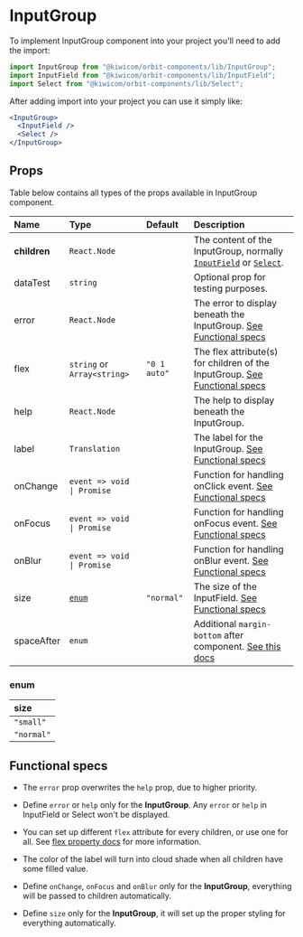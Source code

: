 # InputGroup

To implement InputGroup component into your project you'll need to add the import:

```jsx
import InputGroup from "@kiwicom/orbit-components/lib/InputGroup";
import InputField from "@kiwicom/orbit-components/lib/InputField";
import Select from "@kiwicom/orbit-components/lib/Select";
```

After adding import into your project you can use it simply like:

```jsx
<InputGroup>
  <InputField />
  <Select />
</InputGroup>
```

## Props

Table below contains all types of the props available in InputGroup component.

| Name         | Type                        | Default      | Description                                                                                                                                     |
| :----------- | :-------------------------- | :----------- | :---------------------------------------------------------------------------------------------------------------------------------------------- |
| **children** | `React.Node`                |              | The content of the InputGroup, normally [`InputField`](../InputField) or [`Select`](../Select).                                                 |
| dataTest     | `string`                    |              | Optional prop for testing purposes.                                                                                                             |
| error        | `React.Node`                |              | The error to display beneath the InputGroup. [See Functional specs](#functional-specs)                                                          |
| flex         | `string` or `Array<string>` | `"0 1 auto"` | The flex attribute(s) for children of the InputGroup. [See Functional specs](#functional-specs)                                                 |
| help         | `React.Node`                |              | The help to display beneath the InputGroup.                                                                                                     |
| label        | `Translation`               |              | The label for the InputGroup. [See Functional specs](#functional-specs)                                                                         |
| onChange     | `event => void \| Promise`  |              | Function for handling onClick event. [See Functional specs](#functional-specs)                                                                  |
| onFocus      | `event => void \| Promise`  |              | Function for handling onFocus event. [See Functional specs](#functional-specs)                                                                  |
| onBlur       | `event => void \| Promise`  |              | Function for handling onBlur event. [See Functional specs](#functional-specs)                                                                   |
| size         | [`enum`](#enum)             | `"normal"`   | The size of the InputField. [See Functional specs](#functional-specs)                                                                           |
| spaceAfter   | `enum`                      |              | Additional `margin-bottom` after component. [See this docs](https://github.com/kiwicom/orbit-components/tree/master/src/common/getSpacingToken) |

### enum

| size       |
| :--------- |
| `"small"`  |
| `"normal"` |

## Functional specs

- The `error` prop overwrites the `help` prop, due to higher priority.

- Define `error` or `help` only for the **InputGroup**. Any `error` or `help` in InputField or Select won't be displayed.

- You can set up different `flex` attribute for every children, or use one for all. See [flex property docs](https://www.w3schools.com/cssref/css3_pr_flex.asp) for more information.

- The color of the label will turn into cloud shade when all children have some filled value.

- Define `onChange`, `onFocus` and `onBlur` only for the **InputGroup**, everything will be passed to children automatically.

- Define `size` only for the **InputGroup**, it will set up the proper styling for everything automatically.
